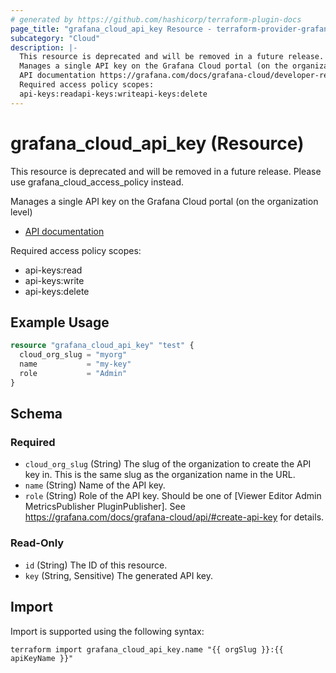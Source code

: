 ```yaml
---
# generated by https://github.com/hashicorp/terraform-plugin-docs
page_title: "grafana_cloud_api_key Resource - terraform-provider-grafana"
subcategory: "Cloud"
description: |-
  This resource is deprecated and will be removed in a future release. Please use grafana_cloud_access_policy instead.
  Manages a single API key on the Grafana Cloud portal (on the organization level)
  API documentation https://grafana.com/docs/grafana-cloud/developer-resources/api-reference/cloud-api/#api-keys
  Required access policy scopes:
  api-keys:readapi-keys:writeapi-keys:delete
---
```


# grafana_cloud_api_key (Resource)

This resource is deprecated and will be removed in a future release. Please use grafana_cloud_access_policy instead.

Manages a single API key on the Grafana Cloud portal (on the organization level)
* [API documentation](https://grafana.com/docs/grafana-cloud/developer-resources/api-reference/cloud-api/#api-keys)

Required access policy scopes:

* api-keys:read
* api-keys:write
* api-keys:delete

## Example Usage

```terraform
resource "grafana_cloud_api_key" "test" {
  cloud_org_slug = "myorg"
  name           = "my-key"
  role           = "Admin"
}
```

<!-- schema generated by tfplugindocs -->
## Schema

### Required

- `cloud_org_slug` (String) The slug of the organization to create the API key in. This is the same slug as the organization name in the URL.
- `name` (String) Name of the API key.
- `role` (String) Role of the API key. Should be one of [Viewer Editor Admin MetricsPublisher PluginPublisher]. See https://grafana.com/docs/grafana-cloud/api/#create-api-key for details.

### Read-Only

- `id` (String) The ID of this resource.
- `key` (String, Sensitive) The generated API key.

## Import

Import is supported using the following syntax:

```shell
terraform import grafana_cloud_api_key.name "{{ orgSlug }}:{{ apiKeyName }}"
```
